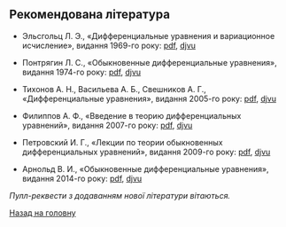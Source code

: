 ## Рекомендована література

- Эльсгольц Л. Э., &laquo;Дифференциальные уравнения и вариационное исчисление&raquo;, видання 1969-го року: [pdf](elsgolts-1969.pdf), [djvu](elsgolts-1969.djvu)

- Понтрягин Л. С., &laquo;Обыкновенные дифференциальные уравнения&raquo;, видання 1974-го року: [pdf](pontryagin-1974.pdf), [djvu](pontryagin-1974.djvu)

- Тихонов А. Н., Васильева А. Б., Свешников А. Г., &laquo;Дифференциальные уравнения&raquo;, видання 2005-го року: [pdf](tikhonov-2005.pdf), [djvu](tikhonov-2005.djvu)

- Филиппов А. Ф., &laquo;Введение в теорию дифференциальных уравнений&raquo;, видання 2007-го року: [pdf](filippov-2007.pdf), [djvu](filippov-2007.djvu)

- Петровский И. Г., &laquo;Лекции по теории обыкновенных дифференциальных уравнений&raquo;, видання 2009-го року: [pdf](petrovsky-2009.pdf), [djvu](petrovsky-2009.djvu)

- Арнольд В. И., &laquo;Обыкновенные дифференциальные уравнения&raquo;, видання 2014-го року: [pdf](arnold-2014.pdf), [djvu](arnold-2014.djvu)

<!-- Гаращенко, Матвієнко, Харченко, &laquo;Диференціальні рівняння для інформатиків&raquo;, видання 2008-го року: [pdf](inf.pdf) -->

_Пулл-реквести з додаванням нової літератури вітаються._

[Назад на головну](../README.md)